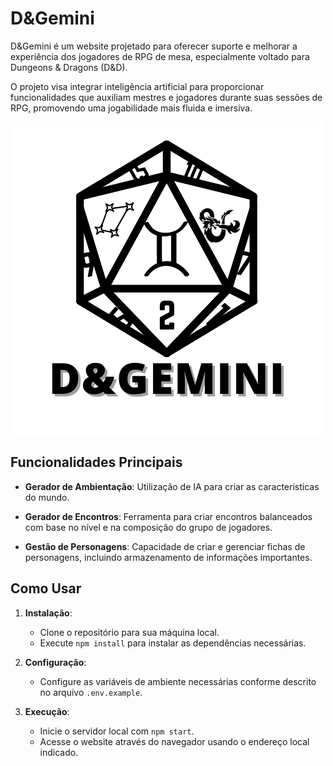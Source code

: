 # D&Gemini

D&Gemini é um website projetado para oferecer suporte e melhorar a experiência dos jogadores de RPG de mesa, especialmente voltado para Dungeons & Dragons (D&D).

O projeto visa integrar inteligência artificial para proporcionar funcionalidades que auxiliam mestres e jogadores durante suas sessões de RPG, promovendo uma jogabilidade mais fluida e imersiva.

<img src="Projeto_DD.png">

## Funcionalidades Principais

- **Gerador de Ambientação**: Utilização de IA para criar as características do mundo.
  
- **Gerador de Encontros**: Ferramenta para criar encontros balanceados com base no nível e na composição do grupo de jogadores.
  
- **Gestão de Personagens**: Capacidade de criar e gerenciar fichas de personagens, incluindo armazenamento de informações importantes.

## Como Usar

1. **Instalação**:
   - Clone o repositório para sua máquina local.
   - Execute `npm install` para instalar as dependências necessárias.

2. **Configuração**:
   - Configure as variáveis de ambiente necessárias conforme descrito no arquivo `.env.example`.

3. **Execução**:
   - Inicie o servidor local com `npm start`.
   - Acesse o website através do navegador usando o endereço local indicado.

